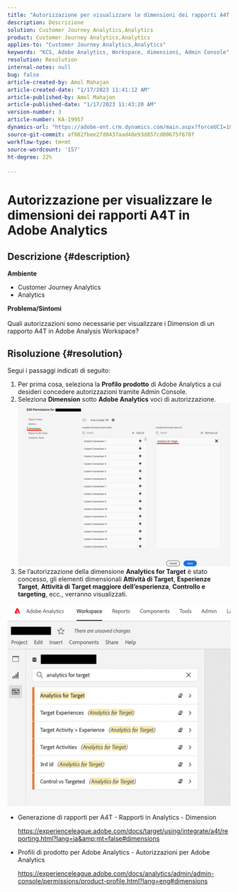 ```yaml
---
title: "Autorizzazione per visualizzare le dimensioni dei rapporti A4T in Adobe Analytics"
description: Descrizione
solution: Customer Journey Analytics,Analytics
product: Customer Journey Analytics,Analytics
applies-to: "Customer Journey Analytics,Analytics"
keywords: "KCS, Adobe Analytics, Workspace, dimensioni, Admin Console"
resolution: Resolution
internal-notes: null
bug: false
article-created-by: Amol Mahajan
article-created-date: "1/17/2023 11:41:12 AM"
article-published-by: Amol Mahajan
article-published-date: "1/17/2023 11:43:20 AM"
version-number: 3
article-number: KA-19957
dynamics-url: "https://adobe-ent.crm.dynamics.com/main.aspx?forceUCI=1&pagetype=entityrecord&etn=knowledgearticle&id=a94a6dd4-5b96-ed11-aad1-6045bd006b3d"
source-git-commit: af982fbee27d0437aad48e93d857cd00675f678f
workflow-type: tm+mt
source-wordcount: '157'
ht-degree: 22%

---
```


# Autorizzazione per visualizzare le dimensioni dei rapporti A4T in Adobe Analytics

## Descrizione {#description}

<b>Ambiente</b>
- Customer Journey Analytics
- Analytics



<b>Problema/Sintomi</b><br><br>Quali autorizzazioni sono necessarie per visualizzare i Dimension di un rapporto A4T in Adobe Analysis Workspace?<br>

## Risoluzione {#resolution}

Segui i passaggi indicati di seguito:
1. Per prima cosa, seleziona la <b>Profilo prodotto</b> di Adobe Analytics a cui desideri concedere autorizzazioni tramite Admin Console.
2. Seleziona <b>Dimension</b> sotto <b>Adobe Analytics</b> voci di autorizzazione.\
   ![](assets/123b13c2-bb08-ed11-82e4-00224809a4ae.png)
3. Se l’autorizzazione della dimensione <b>Analytics for Target</b> è stato concesso, gli elementi dimensionali <b>Attività di Target</b>, <b>Esperienze Target</b>, <b>Attività di Target maggiore dell’esperienza</b>, <b>Controllo e targeting</b>, ecc., verranno visualizzati.


![](assets/8b0bbd95-f4f5-ec11-bb3d-000d3a5b0d3b.png)

- Generazione di rapporti per A4T - Rapporti in Analytics - Dimension

   https://experienceleague.adobe.com/docs/target/using/integrate/a4t/reporting.html?lang=ja&amp;mt=false#dimensions
- Profili di prodotto per Adobe Analytics - Autorizzazioni per Adobe Analytics

   https://experienceleague.adobe.com/docs/analytics/admin/admin-console/permissions/product-profile.html?lang=eng#dimensions

